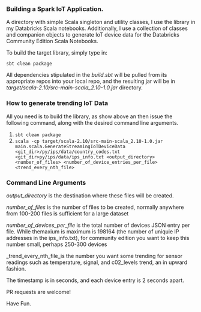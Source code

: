 ### Building a Spark IoT Application.

A directory with simple Scala singleton and utility classes, I use the library in my Databricks Scala notebooks. Additionally, I use a collection
of classes and companion objects to generate IoT device data for the Databricks Community Edition Scala Notebooks.

To build the target library, simply type in:

`sbt clean package`

All dependencies stipulated in the *build.sbt* will be pulled from its appropriate repos into your local repo, and the resulting jar will be in 
*target/scala-2.10/src-main-scala_2.10-1.0.jar* directory. 
 

### How to generate trending IoT Data

All you need is to build the library, as show above an then issue the following command, along with the desired command line arguments. 

1. `sbt clean package`
2. `scala -cp target/scala-2.10/src-main-scala_2.10-1.0.jar main.scala.GenerateStreamingIoTDeviceData <git_dir>/py/ips/data/country_codes.txt <git_dir>py/ips/data/ips_info.txt <output_directory> <number_of_files> <number_of_device_entries_per_file> <trend_every_nth_file>`

###  Command Line Arguments
_output_directory_ is the destination where these files will be created. 

_number_of_files_ is the number of files to be created, normally anywhere from 100-200 files is sufficient for a large dataset

_number_of_devices_per_file_ is the total number of devices JSON entry per file. While themaxium is maximum is 198164 (the number of uniquie IP addresses in the ips_info.txt), 
for community edition you want to keep this number small, perhaps 250-300 devices

_trend_every_nth_file_is the number you want some trending for sensor readings such as temperature, signal, and c02_levels trend, an in upward fashion.

The timestamp is in seconds, and each device entry is 2 seconds apart.


PR requests are welcome!

Have Fun. 